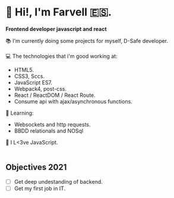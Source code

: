# 👋 Hi!, I'm Farvell 🇪🇸.

**Frontend developer javascript and react** <br>

 📚 I'm currently doing some projects for myself, D-Safe developer.<br><br>
 💻 The technologies that i'm good working at:
 
  - HTML5.
  - CSS3, Sccs.
  - JavaScript ES7.
  - Webpack4, post-css.
  - React / ReactDOM / React Route.
  - Consume api with ajax/asynchronous functions.
  
  
  💪 Learning:
  
  - Websockets and http requests.
  - BBDD relationals and NOSql
  
  
💛 I L<3ve JavaScript.<br><br>
 
 ## Objectives 2021
- [ ] Get deep undestanding of backend.
- [ ] Get my first job in IT.
